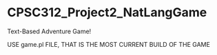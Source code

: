 # CPSC312_Project2_NatLangGame
Text-Based Adventure Game!

USE game.pl FILE, THAT IS THE MOST CURRENT BUILD OF THE GAME
